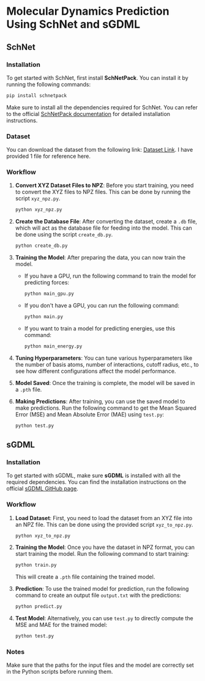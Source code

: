 # Molecular Dynamics Prediction Using SchNet and sGDML

## SchNet

### Installation
To get started with SchNet, first install **SchNetPack**. You can install it by running the following commands:

```bash
pip install schnetpack
```

Make sure to install all the dependencies required for SchNet. You can refer to the official [SchNetPack documentation](https://www.schnetpack.org/) for detailed installation instructions.

### Dataset
You can download the dataset from the following link: [Dataset Link](#). I have provided 1 file for reference here.

### Workflow
1. **Convert XYZ Dataset Files to NPZ**: Before you start training, you need to convert the XYZ files to NPZ files. This can be done by running the script `xyz_npz.py`.
   ```bash
   python xyz_npz.py
   ```

2. **Create the Database File**: After converting the dataset, create a `.db` file, which will act as the database file for feeding into the model. This can be done using the script `create_db.py`.
   ```bash
   python create_db.py
   ```

3. **Training the Model**: After preparing the data, you can now train the model.

   - If you have a GPU, run the following command to train the model for predicting forces:
     ```bash
     python main_gpu.py
     ```

   - If you don't have a GPU, you can run the following command:
     ```bash
     python main.py
     ```

   - If you want to train a model for predicting energies, use this command:
     ```bash
     python main_energy.py
     ```

4. **Tuning Hyperparameters**: You can tune various hyperparameters like the number of basis atoms, number of interactions, cutoff radius, etc., to see how different configurations affect the model performance.

5. **Model Saved**: Once the training is complete, the model will be saved in a `.pth` file.

6. **Making Predictions**: After training, you can use the saved model to make predictions. Run the following command to get the Mean Squared Error (MSE) and Mean Absolute Error (MAE) using `test.py`:
   ```bash
   python test.py
   ```

## sGDML

### Installation
To get started with sGDML, make sure **sGDML** is installed with all the required dependencies. You can find the installation instructions on the official [sGDML GitHub page](https://github.com/stefanch/sGDML).

### Workflow
1. **Load Dataset**: First, you need to load the dataset from an XYZ file into an NPZ file. This can be done using the provided script `xyz_to_npz.py`.
   ```bash
   python xyz_to_npz.py
   ```

2. **Training the Model**: Once you have the dataset in NPZ format, you can start training the model. Run the following command to start training:
   ```bash
   python train.py
   ```
   This will create a `.pth` file containing the trained model.

3. **Prediction**: To use the trained model for prediction, run the following command to create an output file `output.txt` with the predictions:
   ```bash
   python predict.py
   ```

4. **Test Model**: Alternatively, you can use `test.py` to directly compute the MSE and MAE for the trained model:
   ```bash
   python test.py
   ```

### Notes
Make sure that the paths for the input files and the model are correctly set in the Python scripts before running them.
